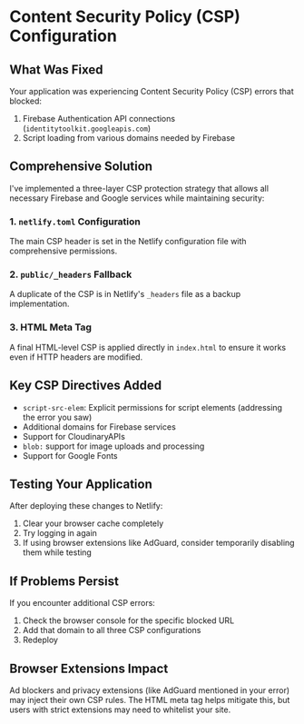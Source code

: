 # Content Security Policy (CSP) Configuration

## What Was Fixed

Your application was experiencing Content Security Policy (CSP) errors that blocked:
1. Firebase Authentication API connections (`identitytoolkit.googleapis.com`)
2. Script loading from various domains needed by Firebase

## Comprehensive Solution

I've implemented a three-layer CSP protection strategy that allows all necessary Firebase and Google services while maintaining security:

### 1. `netlify.toml` Configuration
The main CSP header is set in the Netlify configuration file with comprehensive permissions.

### 2. `public/_headers` Fallback
A duplicate of the CSP is in Netlify's `_headers` file as a backup implementation.

### 3. HTML Meta Tag
A final HTML-level CSP is applied directly in `index.html` to ensure it works even if HTTP headers are modified.

## Key CSP Directives Added

- `script-src-elem`: Explicit permissions for script elements (addressing the error you saw)
- Additional domains for Firebase services
- Support for CloudinaryAPIs
- `blob:` support for image uploads and processing
- Support for Google Fonts

## Testing Your Application

After deploying these changes to Netlify:

1. Clear your browser cache completely
2. Try logging in again
3. If using browser extensions like AdGuard, consider temporarily disabling them while testing

## If Problems Persist

If you encounter additional CSP errors:

1. Check the browser console for the specific blocked URL
2. Add that domain to all three CSP configurations
3. Redeploy

## Browser Extensions Impact

Ad blockers and privacy extensions (like AdGuard mentioned in your error) may inject their own CSP rules. The HTML meta tag helps mitigate this, but users with strict extensions may need to whitelist your site. 